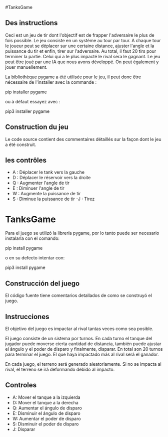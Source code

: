 #TanksGame
## Des instructions
Ceci est un jeu de tir dont l'objectif  est de frapper l'adversaire le plus de fois possible.
Le jeu consiste en un système au tour par tour. A chaque tour le 
joueur peut se déplacer sur une certaine distance,  ajuster
l'angle et la puissance du tir et enfin, tirer sur l'adversaire. Au total, il faut
20 tirs pour terminer la partie. Celui qui a le plus impacté le rival sera
le gagnant. 
Le jeu peut être joué par une IA que nous avons développé.
On peut également y jouer manuellement.

La bibliothèque pygame a été utilisée pour le jeu, il peut donc être nécessaire de l'installer avec la commande :

pip installer pygame

ou à défaut essayez avec :

pip3 installer pygame


## Construction du jeu

Le code source contient des commentaires détaillés sur la façon dont le jeu a été construit.

## les contrôles

- A : Déplacer le tank vers la gauche
- D : Déplacer le réservoir vers la droite
- Q : Augmenter l'angle de tir
- E : Diminuer l'angle de tir
- W : Augmente la puissance de tir
- S : Diminue la puissance de tir
-J : Tirez




















# TanksGame

Para el juego se utilizó la librería pygame, por lo tanto puede ser necesario instalarla con el comando: 

pip install pygame

o en su defecto intentar con:

pip3 install pygame


## Construcción del juego

El código fuente tiene comentarios detallados de como se construyó el juego.

## Instrucciones

El objetivo del juego es impactar al rival tantas veces como sea posible.

El juego consiste de un sistema por turnos. En cada turno el tanque del
jugador puede moverse cierta cantidad de distancia, también puede ajustar
el ángulo y el poder de disparo y finalmente, disparar. En total son
20 turnos para terminar el juego. El que haya impactado más al rival será
el ganador.

En cada juego, el terreno será generado aleatoriamente. 
Si no se impacta al rival, el terreno se irá deformando debido al impacto.


## Controles

- A: Mover el tanque a la izquierda
- D: Mover el tanque a la derecha
- Q: Aumentar el ángulo de disparo
- E: Disminuir el ángulo de disparo
- W: Aumentar el poder de disparo
- S: Disminuir el poder de disparo
- J: Disparar
